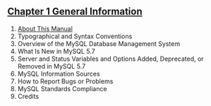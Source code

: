 ## [Chapter 1 General Information](http://dev.mysql.com/doc/refman/5.7/en/introduction.html)

1. [About This Manual](./manual-info.md)
1. Typographical and Syntax Conventions
1. Overview of the MySQL Database Management System
1. What Is New in MySQL 5.7
1. Server and Status Variables and Options Added, Deprecated, or Removed in MySQL 5.7
1. MySQL Information Sources
1. How to Report Bugs or Problems
1. MySQL Standards Compliance
1. Credits